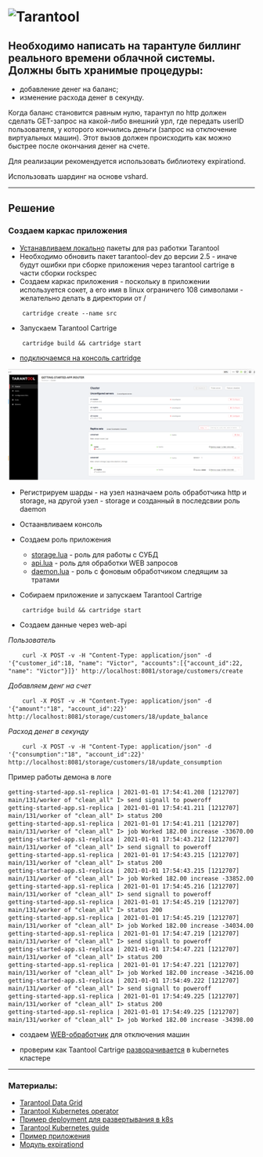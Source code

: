 # ![Tarantool](https://miro.medium.com/max/378/0*f7m98lULc7_DveQt.png)

## Необходимо написать на тарантуле биллинг реального времени облачной системы. Должны быть хранимые процедуры:

* добавление денег на баланс;
* изменение расхода денег в секунду.

Когда баланс становится равным нулю, тарантул по http должен сделать GET-запрос на какой-либо внешний урл, где передать userID пользователя, у которого кончились деньги (запрос на отключение виртуальных машин). Этот вызов должен происходить как можно быстрее после окончания денег на счете.

Для реализации рекомендуется использовать библиотеку expirationd.

Использовать шардинг на основе vshard. 

---

## Решение

### Создаем каркас приложения 

* [Устанавливаем локально](https://github.com/tarantool/cartridge-cli#installation)  пакеты для раз работки Tarantool 
* Необходимо обновить  пакет  tarantool-dev до версии 2.5   - иначе  будут ошибки при сборке приложения через tarantool cartrige в части сборки rockspec
* Создаем  каркас приложения - поскольку в приложении используется сокет, а его имя в linux ограничего 108  символами - желательно  делать в директории от /

```
    cartridge create --name src
```
* Запускаем Tarantool Cartrige

```
    cartridge build && cartridge start
```

* [подключаемся  на консоль cartridge](http://localhost:8081/admin)

![](img/taran_cart_1.png)
* Регистрируем шарды -  на  узел назначаем роль обработчика  http и storage, на другой узел - storage  и созданный в последсвии роль daemon

* Остаанвливаем консоль

* Создаем роль приложения

    - [storage.lua](../tarantool/app/src/app/roles/storage.lua) - роль для работы с СУБД
    - [api.lua](../tarantool/app/src/app/roles/api.lua) - роль для обработки WEB запросов
    - [daemon.lua](../tarantool/app/src/app/roles/daemon.lua)   - роль с фоновым обработчиком следящим за тратами

* Собираем приложение и запускаем Tarantool Cartrige

```
    cartridge build && cartridge start
```

* Создаем данные через web-api

*Пользователь*
```
    curl -X POST -v -H "Content-Type: application/json" -d '{"customer_id":18, "name": "Victor", "accounts":[{"account_id":22, "name": "Victor"}]}' http://localhost:8081/storage/customers/create
```

*Добавляем денг на счет*

```
    curl -X POST -v -H "Content-Type: application/json" -d '{"amount":"18", "account_id":22}' http://localhost:8081/storage/customers/18/update_balance
```

*Расход денег в секунду*

```
    curl -X POST -v -H "Content-Type: application/json" -d '{"consumption":"18", "account_id":22}' http://localhost:8081/storage/customers/18/update_consumption
```

Пример работы демона в логе
```
getting-started-app.s1-replica | 2021-01-01 17:54:41.208 [1212707] main/131/worker of "clean_all" I> send signall to poweroff
getting-started-app.s1-replica | 2021-01-01 17:54:41.211 [1212707] main/131/worker of "clean_all" I> status 200
getting-started-app.s1-replica | 2021-01-01 17:54:41.211 [1212707] main/131/worker of "clean_all" I> job Worked 182.00 increase -33670.00
getting-started-app.s1-replica | 2021-01-01 17:54:43.212 [1212707] main/131/worker of "clean_all" I> send signall to poweroff
getting-started-app.s1-replica | 2021-01-01 17:54:43.215 [1212707] main/131/worker of "clean_all" I> status 200
getting-started-app.s1-replica | 2021-01-01 17:54:43.215 [1212707] main/131/worker of "clean_all" I> job Worked 182.00 increase -33852.00
getting-started-app.s1-replica | 2021-01-01 17:54:45.216 [1212707] main/131/worker of "clean_all" I> send signall to poweroff
getting-started-app.s1-replica | 2021-01-01 17:54:45.219 [1212707] main/131/worker of "clean_all" I> status 200
getting-started-app.s1-replica | 2021-01-01 17:54:45.219 [1212707] main/131/worker of "clean_all" I> job Worked 182.00 increase -34034.00
getting-started-app.s1-replica | 2021-01-01 17:54:47.219 [1212707] main/131/worker of "clean_all" I> send signall to poweroff
getting-started-app.s1-replica | 2021-01-01 17:54:47.221 [1212707] main/131/worker of "clean_all" I> status 200
getting-started-app.s1-replica | 2021-01-01 17:54:47.221 [1212707] main/131/worker of "clean_all" I> job Worked 182.00 increase -34216.00
getting-started-app.s1-replica | 2021-01-01 17:54:49.222 [1212707] main/131/worker of "clean_all" I> send signall to poweroff
getting-started-app.s1-replica | 2021-01-01 17:54:49.225 [1212707] main/131/worker of "clean_all" I> status 200
getting-started-app.s1-replica | 2021-01-01 17:54:49.225 [1212707] main/131/worker of "clean_all" I> job Worked 182.00 increase -34398.00

```

* создаем [WEB-обработчик](../tarantool/web-handler.py) для отключения машин

* проверим как Taantool Cartrige [разворачивается](../tarantool/deploy/terantool-operator.tf) в kubernetes кластере

---
### Материалы:

* [Tarantool Data Grid](https://github.com/tarantool/tarantool-operator/tree/master/examples/tarantool-data-grid)
* [Tarantool Kubernetes operator](https://tarantool.github.io/tarantool-operator)
* [Пример deployment для развертывания в k8s](https://github.com/dstdfx/tarantool-load-testing/blob/a1bc158880b1c486a76ad7f7335e6ff9a8e5d73d/kv-app/deployment.yaml)
* [Tarantool Kubernetes guide](https://github.com/tarantool/tarantool-operator/blob/master/doc/cartridge_kubernetes_guide/index.rst)
* [Пример приложения](https://github.com/tarantool/cartridge-cli/blob/maslster/examples/getting-started-app/README_RUS.md)
* [Модуль expirationd](https://www.tarantool.io/ru/doc/latest/reference/reference_rock/expirationd/)
